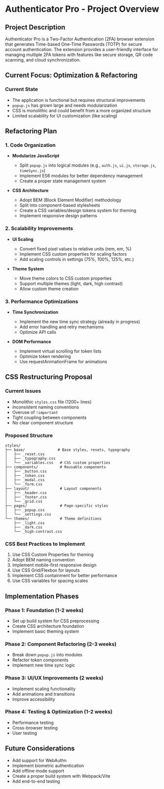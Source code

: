 # Authenticator Pro - Project Overview

## Project Description
Authenticator Pro is a Two-Factor Authentication (2FA) browser extension that generates Time-based One-Time Passwords (TOTP) for secure account authentication. The extension provides a user-friendly interface for managing multiple 2FA tokens with features like secure storage, QR code scanning, and cloud synchronization.

## Current Focus: Optimization & Refactoring

### Current State
- The application is functional but requires structural improvements
- `popup.js` has grown large and needs modularization
- CSS is monolithic and could benefit from a more organized structure
- Limited scalability for UI customization (like scaling)

## Refactoring Plan

### 1. Code Organization
- **Modularize JavaScript**
  - Split `popup.js` into logical modules (e.g., `auth.js`, `ui.js`, `storage.js`, `timeSync.js`)
  - Implement ES6 modules for better dependency management
  - Create a proper state management system

- **CSS Architecture**
  - Adopt BEM (Block Element Modifier) methodology
  - Split into component-based stylesheets
  - Create a CSS variables/design tokens system for theming
  - Implement responsive design patterns

### 2. Scalability Improvements
- **UI Scaling**
  - Convert fixed pixel values to relative units (rem, em, %)
  - Implement CSS custom properties for scaling factors
  - Add scaling controls in settings (75%, 100%, 125%, etc.)

- **Theme System**
  - Move theme colors to CSS custom properties
  - Support multiple themes (light, dark, high contrast)
  - Allow custom theme creation

### 3. Performance Optimizations
- **Time Synchronization**
  - Implement the new time sync strategy (already in progress)
  - Add error handling and retry mechanisms
  - Optimize API calls

- **DOM Performance**
  - Implement virtual scrolling for token lists
  - Optimize token rendering
  - Use requestAnimationFrame for animations

## CSS Restructuring Proposal

### Current Issues
- Monolithic `styles.css` file (1200+ lines)
- Inconsistent naming conventions
- Overuse of `!important`
- Tight coupling between components
- No clear component structure

### Proposed Structure
```
styles/
├── base/               # Base styles, resets, typography
│   ├── _reset.css
│   ├── _typography.css
│   └── _variables.css   # CSS custom properties
├── components/          # Reusable components
│   ├── _button.css
│   ├── _token.css
│   ├── _modal.css
│   └── _form.css
├── layout/              # Layout components
│   ├── _header.css
│   ├── _footer.css
│   └── _grid.css
├── pages/               # Page-specific styles
│   ├── _popup.css
│   └── _settings.css
└── themes/              # Theme definitions
    ├── _light.css
    ├── _dark.css
    └── _high-contrast.css
```

### CSS Best Practices to Implement
1. Use CSS Custom Properties for theming
2. Adopt BEM naming convention
3. Implement mobile-first responsive design
4. Use CSS Grid/Flexbox for layouts
5. Implement CSS containment for better performance
6. Use CSS variables for spacing scales

## Implementation Phases

### Phase 1: Foundation (1-2 weeks)
- Set up build system for CSS preprocessing
- Create CSS architecture foundation
- Implement basic theming system

### Phase 2: Component Refactoring (2-3 weeks)
- Break down `popup.js` into modules
- Refactor token components
- Implement new time sync logic

### Phase 3: UI/UX Improvements (2 weeks)
- Implement scaling functionality
- Add animations and transitions
- Improve accessibility

### Phase 4: Testing & Optimization (1-2 weeks)
- Performance testing
- Cross-browser testing
- User testing

## Future Considerations
- Add support for WebAuthn
- Implement biometric authentication
- Add offline mode support
- Create a proper build system with Webpack/Vite
- Add end-to-end testing
